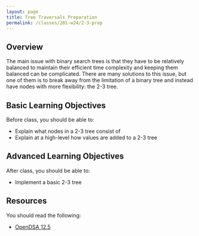 ```yaml
---
layout: page
title: Tree Traversals Preparation
permalink: /classes/201-w24/2-3-prep
---
```


## Overview
The main issue with binary search trees is that they have to be relatively balanced to maintain their efficient time complexity and keeping them balanced can be complicated. There are many solutions to this issue, but one of them is to break away from the limitation of a binary tree and instead have nodes with more flexibility: the 2-3 tree.

## Basic Learning Objectives
Before class, you should be able to:
* Explain what nodes in a 2-3 tree consist of
* Explain at a high-level how values are added to a 2-3 tree

## Advanced Learning Objectives
After class, you should be able to:
* Implement a basic 2-3 tree

## Resources
You should read the following:
* [OpenDSA 12.5](https://opendsa-server.cs.vt.edu/OpenDSA/Books/CS3/html/TwoThreeTree.html)